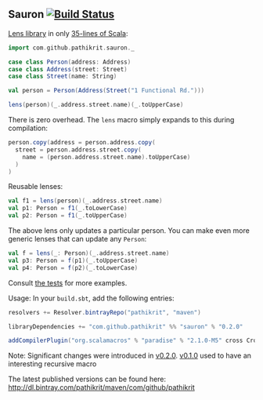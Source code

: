 Sauron [![Build Status](https://travis-ci.org/pathikrit/sauron.png?branch=master)](http://travis-ci.org/pathikrit/sauron)
--------

[Lens library](http://stackoverflow.com/questions/3900307/cleaner-way-to-update-nested-structures) in only [35-lines of Scala](src/main/scala/com/github/pathikrit/sauron/package.scala):

```scala
import com.github.pathikrit.sauron._

case class Person(address: Address)
case class Address(street: Street)
case class Street(name: String)

val person = Person(Address(Street("1 Functional Rd.")))

lens(person)(_.address.street.name)(_.toUpperCase)
```

There is zero overhead. The `lens` macro simply expands to this during compilation:
```scala
person.copy(address = person.address.copy(
  street = person.address.street.copy(
    name = (person.address.street.name).toUpperCase)
  )
)
```

Reusable lenses:
```scala
val f1 = lens(person)(_.address.street.name)
val p1: Person = f1(_.toLowerCase)
val p2: Person = f1(_.toUpperCase)
```

The above lens only updates a particular person. You can make even more generic lenses that can update any `Person`:
```scala
val f = lens(_: Person)(_.address.street.name)
val p3: Person = f(p1)(_.toUpperCase)
val p4: Person = f(p2)(_.toLowerCase)
```

Consult [the tests](src/test/scala/com/github/pathikrit/sauron/suites/SauronSuite.scala) for more examples.

Usage: In your `build.sbt`, add the following entries:

```scala
resolvers += Resolver.bintrayRepo("pathikrit", "maven")

libraryDependencies += "com.github.pathikrit" %% "sauron" % "0.2.0"

addCompilerPlugin("org.scalamacros" % "paradise" % "2.1.0-M5" cross CrossVersion.full)
```

Note: Significant changes were introduced in [v0.2.0](https://github.com/pathikrit/sauron/pull/3).
[v0.1.0](https://github.com/pathikrit/sauron/tree/3bde2a2f27094390465cb05ff7692066a3d98d55) used to have an interesting recursive macro

The latest published versions can be found here: http://dl.bintray.com/pathikrit/maven/com/github/pathikrit
